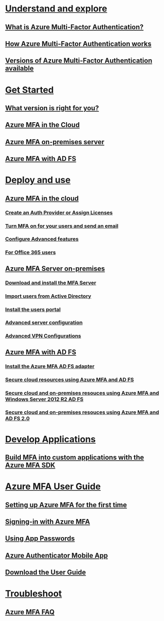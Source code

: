 # [Understand and explore](multi-factor-authenticaton.md)
## [What is Azure Multi-Factor Authentication?](multi-factor-authentication.md)
## [How Azure Multi-Factor Authentication works](multi-factor-authentication-how-it-works.md)
## [Versions of Azure Multi-Factor Authentication available](multi-factor-authentication.md#available-versions-of-azure-multi-factor-authentication)

# [Get Started](multi-factor-authentication-get-started.md)
## [What version is right for you?](multi-factor-authentication-get-started.md)
## [Azure MFA in the Cloud](multi-factor-authentication-get-started-cloud.md)
## [Azure MFA on-premises server](multi-factor-authentication-get-started-server.md)
## [Azure MFA with AD FS](multi-factor-authentication-get-started-adfs.md)

# [Deploy and use]()
## [Azure MFA in the cloud](multi-factor-authentication-get-started-cloud.md)
### [Create an Auth Provider or Assign Licenses](multi-factor-authentication-get-started-cloud.md#assigning-an-azure-mfa-azure-ad-premium-or-enterprise-mobility-license-to-users)
### [Turn MFA on for your users and send an email](multi-factor-authentication-get-started-cloud.md#turn-on-multi-factor-authentication-for-users)
### [Configure Advanced features](multi-factor-authentication-whats-next.md)
### [For Office 365 users](https://support.office.com/en-US/article/Set-up-multi-factor-authentication-for-Office-365-8f0454b2-f51a-4d9c-bcde-2c48e41621c6)

## [Azure MFA Server on-premises](multi-factor-authentication-get-started-server.md)
### [Download and install the MFA Server](multi-factor-authentication-get-started-server.md#install-and-configure-the-azure-multi-factor-authentication-server)
### [Import users from Active Directory](multi-factor-authentication-get-started-server.md#import-users-from-active-directory)
### [Install the users portal](multi-factor-authentication-get-started-portal.md)
### [Advanced server configuration](multi-factor-authentication-get-started-server.md#advanced-azure-multi-factor-authentication-server-configurations.md)
### [Advanced VPN Configurations](multi-factor-authentication-advanced-vpn-configurations.md)

## [Azure MFA with AD FS](multi-factor-authentication-get-started-adfs.md)
### [Install the Azure MFA AD FS adapter](multi-factor-authentication-get-started-adfs-w2k12.md#to-install-the-ad-fs-adapter-standalone-using-the-web-service-sdk)
### [Secure cloud resources using Azure MFA and AD FS](multi-factor-authentication-get-started-adfs-cloud.md)
### [Secure cloud and on-premises resouces using Azure MFA and Windows Server 2012 R2 AD FS](multi-factor-authentication-get-started-adfs-w2k12.md)
### [Secure cloud and on-premises resouces using Azure MFA and AD FS 2.0](multi-factor-authentication-get-started-adfs-adfs2.md)

# [Develop Applications](multi-factor-authenticaiton-sdk.md)
## [Build MFA into custom applications with the Azure MFA SDK](multi-factor-authentication-sdk.md)

# [Azure MFA User Guide](multi-factor-authentication-end-user.md)
## [Setting up Azure MFA for the first time](multi-factor-authentication-end-user-first-time.md)
## [Signing-in with Azure MFA](multi-factor-authentication-end-user-signin.md)
## [Using App Passwords](multi-factor-authentication-end-user-app-passwords.md)
## [Azure Authenticator Mobile App](multi-factor-authentication-azure-authenticator.md)
## [Download the User Guide]()

# [Troubleshoot]()
## [Azure MFA FAQ](multi-factor-authentication-faq.md)

